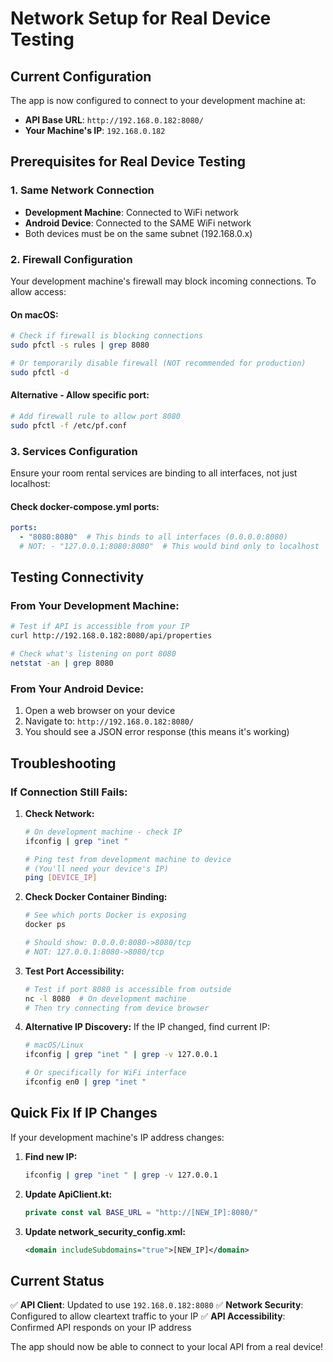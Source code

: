 # Network Setup for Real Device Testing

## Current Configuration

The app is now configured to connect to your development machine at:
- **API Base URL**: `http://192.168.0.182:8080/`
- **Your Machine's IP**: `192.168.0.182`

## Prerequisites for Real Device Testing

### 1. Same Network Connection
- **Development Machine**: Connected to WiFi network
- **Android Device**: Connected to the SAME WiFi network
- Both devices must be on the same subnet (192.168.0.x)

### 2. Firewall Configuration
Your development machine's firewall may block incoming connections. To allow access:

#### On macOS:
```bash
# Check if firewall is blocking connections
sudo pfctl -s rules | grep 8080

# Or temporarily disable firewall (NOT recommended for production)
sudo pfctl -d
```

#### Alternative - Allow specific port:
```bash
# Add firewall rule to allow port 8080
sudo pfctl -f /etc/pf.conf
```

### 3. Services Configuration
Ensure your room rental services are binding to all interfaces, not just localhost:

#### Check docker-compose.yml ports:
```yaml
ports:
  - "8080:8080"  # This binds to all interfaces (0.0.0.0:8080)
  # NOT: - "127.0.0.1:8080:8080"  # This would bind only to localhost
```

## Testing Connectivity

### From Your Development Machine:
```bash
# Test if API is accessible from your IP
curl http://192.168.0.182:8080/api/properties

# Check what's listening on port 8080
netstat -an | grep 8080
```

### From Your Android Device:
1. Open a web browser on your device
2. Navigate to: `http://192.168.0.182:8080/`
3. You should see a JSON error response (this means it's working)

## Troubleshooting

### If Connection Still Fails:

1. **Check Network:**
   ```bash
   # On development machine - check IP
   ifconfig | grep "inet "

   # Ping test from development machine to device
   # (You'll need your device's IP)
   ping [DEVICE_IP]
   ```

2. **Check Docker Container Binding:**
   ```bash
   # See which ports Docker is exposing
   docker ps

   # Should show: 0.0.0.0:8080->8080/tcp
   # NOT: 127.0.0.1:8080->8080/tcp
   ```

3. **Test Port Accessibility:**
   ```bash
   # Test if port 8080 is accessible from outside
   nc -l 8080  # On development machine
   # Then try connecting from device browser
   ```

4. **Alternative IP Discovery:**
   If the IP changed, find current IP:
   ```bash
   # macOS/Linux
   ifconfig | grep "inet " | grep -v 127.0.0.1

   # Or specifically for WiFi interface
   ifconfig en0 | grep "inet "
   ```

## Quick Fix If IP Changes

If your development machine's IP address changes:

1. **Find new IP:**
   ```bash
   ifconfig | grep "inet " | grep -v 127.0.0.1
   ```

2. **Update ApiClient.kt:**
   ```kotlin
   private const val BASE_URL = "http://[NEW_IP]:8080/"
   ```

3. **Update network_security_config.xml:**
   ```xml
   <domain includeSubdomains="true">[NEW_IP]</domain>
   ```

## Current Status

✅ **API Client**: Updated to use `192.168.0.182:8080`
✅ **Network Security**: Configured to allow cleartext traffic to your IP
✅ **API Accessibility**: Confirmed API responds on your IP address

The app should now be able to connect to your local API from a real device!